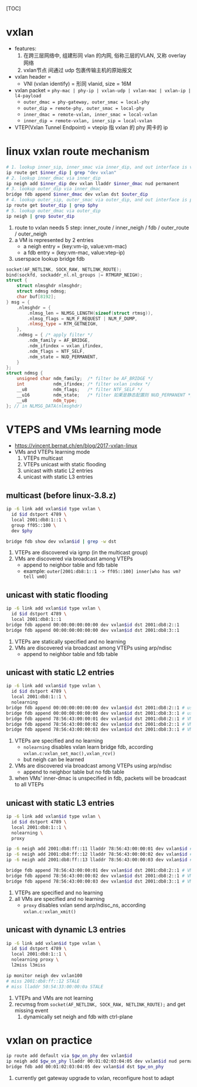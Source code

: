 [TOC]
# vxlan
+ features:
    1. 在跨三层网络中, 组建形同 vlan 的内网, 俗称三层的VLAN, 又称 overlay 网络
    2. vxlan节点 间通过 udp 包裹传输主机的原始报文
+ vxlan header =
    + VNI (vxlan identify) = 形同 vlanid, size = 16M
+ vxlan packet = `phy-mac | phy-ip | vxlan-udp | vxlan-mac | vxlan-ip | l4-payload`
    + `outer_dmac = phy-gateway, outer_smac = local-phy`
    + `outer_dip = remote-phy, outer_smac = local-phy`
    + `inner_dmac = remote-vxlan, inner_smac = local-vxlan`
    + `inner_dip = remote-vxlan, inner_sip = local-vxlan`
+ VTEP(Vxlan Tunnel Endpoint) = vtepip 指 vxlan 的 phy 网卡的 ip

# linux vxlan route mechanism
```sh
# 1. lookup inner_sip, inner_smac via inner_dip, and out interface is vxlan
ip route get $inner_dip | grep "dev vxlan"
# 2. lookup inner_dmac via inner_dip
ip neigh add $inner_dip dev vxlan lladdr $inner_dmac nud permanent
# 3. lookup outer_dip via inner_dmac
bridge fdb append $inner_dmac dev vxlan dst $outer_dip
# 4. lookup outer_sip, outer_smac via outer_dip, and out interface is phy of vxlan
ip route get $outer_dip | grep $phy
# 5. lookup outer_dmac via outer_dip
ip neigh | grep $outer_dip
```
1. route to vxlan needs 5 step: inner_route / inner_neigh / fdb / outer_route / outer_neigh
2. a VM is represented by 2 entries
    + a neigh entry = (key:vm-ip, value:vm-mac)
    + a fdb entry   = (key:vm-mac, value:vtep-ip)
3. userspace lookup bridge fdb
```c++
socket(AF_NETLINK, SOCK_RAW, NETLINK_ROUTE);
bind(sockfd, sockaddr_nl.nl_groups |= RTMGRP_NEIGH);
struct {
    struct nlmsghdr nlmsghdr;
    struct ndmsg ndmsg;
    char buf[8192];
} msg = {
    .nlmsghdr = {
        .nlmsg_len = NLMSG_LENGTH(sizeof(struct rtmsg)),
        .nlmsg_flags = NLM_F_REQUEST | NLM_F_DUMP,
        .nlmsg_type = RTM_GETNEIGH,
    },
    .ndmsg = { /* apply filter */
        .ndm_family = AF_BRIDGE,
        .ndm_ifindex = vxlan_ifindex,
        .ndm_flags = NTF_SELF,
        .ndm_state = NUD_PERMANENT,
    }
};
struct ndmsg {
    unsigned char ndm_family;  /* filter be AF_BRIDGE */
    int           ndm_ifindex; /* filter vxlan index */
    __u8          ndm_flags;   /* filter NTF_SELF */
    __u16         ndm_state;   /* filter 如果是静态配置则 NUD_PERMANENT */
    __u8          ndm_type;
}; // in NLMSG_DATA(nlmsghdr)
```

# VTEPS and VMs learning mode
+ https://vincent.bernat.ch/en/blog/2017-vxlan-linux
+ VMs and VTEPs learning mode
    1. VTEPs multicast
    2. VTEPs unicast with static flooding
    3. unicast with static L2 entries
    4. unicast with static L3 entries

## multicast (before linux-3.8.z)
```sh
ip -6 link add vxlan$id type vxlan \
  id $id dstport 4789 \
  local 2001:db8:1::1 \
  group ff05::100 \
  dev $phy

bridge fdb show dev vxlan$id | grep -w dst
```
1. VTEPs are discovered via igmp (in the multicast group)
2. VMs are discovered via broadcast among VTEPs
    + append to neighbor table and fdb table
    + example: `outer[2001:db8:1::1 -> ff05::100] inner[who has vm? tell vm0]`

## unicast with static flooding
```sh
ip -6 link add vxlan$id type vxlan \
  id $id dstport 4789 \
  local 2001:db8:1::1
bridge fdb append 00:00:00:00:00:00 dev vxlan$id dst 2001:db8:2::1
bridge fdb append 00:00:00:00:00:00 dev vxlan$id dst 2001:db8:3::1
```
1. VTEPs are statically specified and no learning
2. VMs are discovered via broadcast among VTEPs using arp/ndisc
    + append to neighbor table and fdb table

## unicast with static L2 entries
```sh
ip -6 link add vxlan$id type vxlan \
  id $id dstport 4789 \
  local 2001:db8:1::1 \
  nolearning
bridge fdb append 00:00:00:00:00:00 dev vxlan$id dst 2001:db8:2::1 # used for broadcast
bridge fdb append 00:00:00:00:00:00 dev vxlan$id dst 2001:db8:3::1 # used for broadcast
bridge fdb append 78:56:43:00:00:01 dev vxlan$id dst 2001:db8:2::1 # VM's fdb
bridge fdb append 78:56:43:00:00:02 dev vxlan$id dst 2001:db8:2::1 # VM's fdb
bridge fdb append 78:56:43:00:00:03 dev vxlan$id dst 2001:db8:3::1 # VM's fdb
```
1. VTEPs are specified and no learning
    + `nolearning` disables vxlan learn bridge fdb, according `vxlan.c:vxlan_set_mac(),vxlan_rcv()`
    + but neigh can be learned
2. VMs are discovered via broadcast among VTEPs using arp/ndisc
    + append to neighbor table but no fdb table
3. when VMs' inner-dmac is unspecified in fdb, packets will be broadcast to all VTEPs

## unicast with static L3 entries
```sh
ip -6 link add vxlan$id type vxlan \
  id $id dstport 4789 \
  local 2001:db8:1::1 \
  nolearning \
  proxy

ip -6 neigh add 2001:db8:ff::11 lladdr 78:56:43:00:00:01 dev vxlan$id # VM's neigh
ip -6 neigh add 2001:db8:ff::12 lladdr 78:56:43:00:00:02 dev vxlan$id # VM's neigh
ip -6 neigh add 2001:db8:ff::13 lladdr 78:56:43:00:00:03 dev vxlan$id # VM's neigh

bridge fdb append 78:56:43:00:00:01 dev vxlan$id dst 2001:db8:2::1 # VM's fdb
bridge fdb append 78:56:43:00:00:02 dev vxlan$id dst 2001:db8:2::1 # VM's fdb
bridge fdb append 78:56:43:00:00:03 dev vxlan$id dst 2001:db8:3::1 # VM's fdb
```
1. VTEPs are specified and no learning
2. all VMs are specified and no learning
    + `proxy` disables vxlan send arp/ndisc_ns, according `vxlan.c:vxlan_xmit()`

## unicast with dynamic L3 entries
```sh
ip -6 link add vxlan$id type vxlan \
  id $id dstport 4789 \
  local 2001:db8:1::1 \
  nolearning proxy \
  l2miss l3miss

ip monitor neigh dev vxlan100
# miss 2001:db8:ff::12 STALE
# miss lladdr 50:54:33:00:00:0a STALE
```
1. VTEPs and VMs are not learning
2. recvmsg from `socket(AF_NETLINK, SOCK_RAW, NETLINK_ROUTE);` and get missing event
    1. dynamically set neigh and fdb with ctrl-plane

# vxlan on practice
```sh
ip route add default via $gw_on_phy dev vxlan$id
ip neigh add $gw_on_phy lladdr 00:01:02:03:04:05 dev vxlan$id nud permanent
bridge fdb add 00:01:02:03:04:05 dev vxlan$id dst $gw_on_phy
```
1. currently get gateway upgrade to vxlan, reconfigure host to adapt